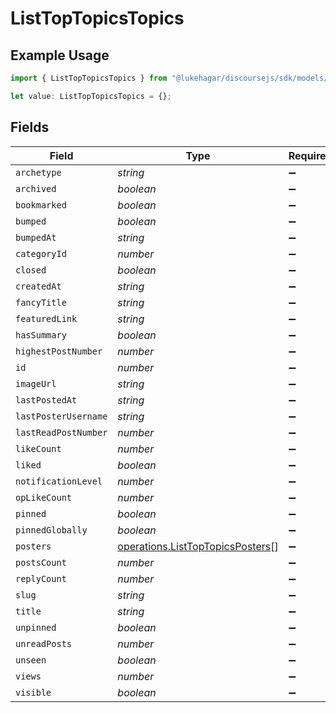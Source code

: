 # ListTopTopicsTopics

## Example Usage

```typescript
import { ListTopTopicsTopics } from "@lukehagar/discoursejs/sdk/models/operations";

let value: ListTopTopicsTopics = {};
```

## Fields

| Field                                                                                       | Type                                                                                        | Required                                                                                    | Description                                                                                 |
| ------------------------------------------------------------------------------------------- | ------------------------------------------------------------------------------------------- | ------------------------------------------------------------------------------------------- | ------------------------------------------------------------------------------------------- |
| `archetype`                                                                                 | *string*                                                                                    | :heavy_minus_sign:                                                                          | N/A                                                                                         |
| `archived`                                                                                  | *boolean*                                                                                   | :heavy_minus_sign:                                                                          | N/A                                                                                         |
| `bookmarked`                                                                                | *boolean*                                                                                   | :heavy_minus_sign:                                                                          | N/A                                                                                         |
| `bumped`                                                                                    | *boolean*                                                                                   | :heavy_minus_sign:                                                                          | N/A                                                                                         |
| `bumpedAt`                                                                                  | *string*                                                                                    | :heavy_minus_sign:                                                                          | N/A                                                                                         |
| `categoryId`                                                                                | *number*                                                                                    | :heavy_minus_sign:                                                                          | N/A                                                                                         |
| `closed`                                                                                    | *boolean*                                                                                   | :heavy_minus_sign:                                                                          | N/A                                                                                         |
| `createdAt`                                                                                 | *string*                                                                                    | :heavy_minus_sign:                                                                          | N/A                                                                                         |
| `fancyTitle`                                                                                | *string*                                                                                    | :heavy_minus_sign:                                                                          | N/A                                                                                         |
| `featuredLink`                                                                              | *string*                                                                                    | :heavy_minus_sign:                                                                          | N/A                                                                                         |
| `hasSummary`                                                                                | *boolean*                                                                                   | :heavy_minus_sign:                                                                          | N/A                                                                                         |
| `highestPostNumber`                                                                         | *number*                                                                                    | :heavy_minus_sign:                                                                          | N/A                                                                                         |
| `id`                                                                                        | *number*                                                                                    | :heavy_minus_sign:                                                                          | N/A                                                                                         |
| `imageUrl`                                                                                  | *string*                                                                                    | :heavy_minus_sign:                                                                          | N/A                                                                                         |
| `lastPostedAt`                                                                              | *string*                                                                                    | :heavy_minus_sign:                                                                          | N/A                                                                                         |
| `lastPosterUsername`                                                                        | *string*                                                                                    | :heavy_minus_sign:                                                                          | N/A                                                                                         |
| `lastReadPostNumber`                                                                        | *number*                                                                                    | :heavy_minus_sign:                                                                          | N/A                                                                                         |
| `likeCount`                                                                                 | *number*                                                                                    | :heavy_minus_sign:                                                                          | N/A                                                                                         |
| `liked`                                                                                     | *boolean*                                                                                   | :heavy_minus_sign:                                                                          | N/A                                                                                         |
| `notificationLevel`                                                                         | *number*                                                                                    | :heavy_minus_sign:                                                                          | N/A                                                                                         |
| `opLikeCount`                                                                               | *number*                                                                                    | :heavy_minus_sign:                                                                          | N/A                                                                                         |
| `pinned`                                                                                    | *boolean*                                                                                   | :heavy_minus_sign:                                                                          | N/A                                                                                         |
| `pinnedGlobally`                                                                            | *boolean*                                                                                   | :heavy_minus_sign:                                                                          | N/A                                                                                         |
| `posters`                                                                                   | [operations.ListTopTopicsPosters](../../../sdk/models/operations/listtoptopicsposters.md)[] | :heavy_minus_sign:                                                                          | N/A                                                                                         |
| `postsCount`                                                                                | *number*                                                                                    | :heavy_minus_sign:                                                                          | N/A                                                                                         |
| `replyCount`                                                                                | *number*                                                                                    | :heavy_minus_sign:                                                                          | N/A                                                                                         |
| `slug`                                                                                      | *string*                                                                                    | :heavy_minus_sign:                                                                          | N/A                                                                                         |
| `title`                                                                                     | *string*                                                                                    | :heavy_minus_sign:                                                                          | N/A                                                                                         |
| `unpinned`                                                                                  | *boolean*                                                                                   | :heavy_minus_sign:                                                                          | N/A                                                                                         |
| `unreadPosts`                                                                               | *number*                                                                                    | :heavy_minus_sign:                                                                          | N/A                                                                                         |
| `unseen`                                                                                    | *boolean*                                                                                   | :heavy_minus_sign:                                                                          | N/A                                                                                         |
| `views`                                                                                     | *number*                                                                                    | :heavy_minus_sign:                                                                          | N/A                                                                                         |
| `visible`                                                                                   | *boolean*                                                                                   | :heavy_minus_sign:                                                                          | N/A                                                                                         |